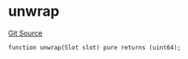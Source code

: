 # unwrap
[Git Source](https://github.com/lidofinance/community-staking-module/blob/ed13582ed87bf90a004e225eef6ca845b31d396d/src/lib/Types.sol)


```solidity
function unwrap(Slot slot) pure returns (uint64);
```

